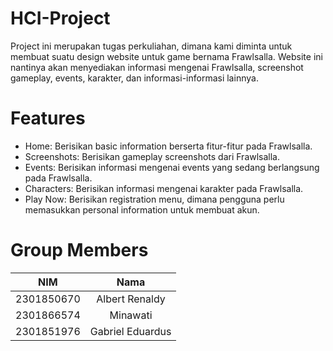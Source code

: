 # HCI-Project
Project ini merupakan tugas perkuliahan, dimana kami diminta untuk membuat suatu design website untuk game bernama Frawlsalla. Website ini nantinya akan menyediakan informasi mengenai Frawlsalla, screenshot gameplay, events, karakter, dan informasi-informasi lainnya.

# Features
- Home: Berisikan basic information berserta fitur-fitur pada Frawlsalla.
- Screenshots: Berisikan gameplay screenshots dari Frawlsalla.
- Events: Berisikan informasi mengenai events yang sedang berlangsung pada Frawlsalla.
- Characters: Berisikan informasi mengenai karakter pada Frawlsalla.
- Play Now: Berisikan registration menu, dimana pengguna perlu memasukkan personal information untuk membuat akun.

# Group Members
| NIM | Nama |
|:------:|:------:|
| 2301850670 | Albert Renaldy |
| 2301866574 | Minawati |
| 2301851976 | Gabriel Eduardus |
